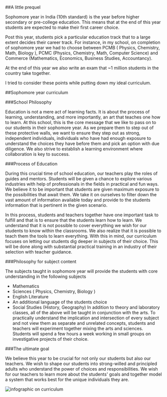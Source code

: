 ##A little prequel

Sophomore year in India (10th standard) is the year before higher secondary or pre-college education. This means that at the end of this year students are expected to make their first career choice. 

Post this year, students pick a particular education track that to a large extent decides their career track. For instance, in my school, on completion of sophomore year we had to choose between PCMB ( Physics, Chemistry, Math, Biology ), PCMC (Physics, Chemistry, Math, Computer Science) and Commerce (Mathematics, Economics, Business Studies,  Accountancy).

At the end of this year we also write an exam that ~1 million students in the country take together.

I tried to consider these points while putting down my ideal curriculum.

##Sophomore year curriculum

###School Philosophy

Education is not a mere act of learning facts. It is about the process of learning, understanding, and more importantly, an art that teaches one how to learn.
At this school, this is the core message that we like to pass on to our students in their sophomore year. As we prepare them to step out of these protective walls, we want to ensure they step out as strong, independent individuals, individuals who have had enough exposure to understand the choices they have before them and pick an option with due diligence. We also strive to establish a learning environment where collaboration is key to success.

###Process of Education 

During this crucial time of school education, our teachers play the roles of guides and mentors. Students will be given a chance to explore various industries with help of professionals in the fields in practical and fun ways. We believe it to be important that students are given maximum exposure to the possibilities that await them. We take it on ourselves to filter down the vast amount of information available today and provide to the students information that is pertinent in the given scenario.

In this process, students and teachers together have one important task to fulfill and that is to ensure that the students learn how to learn. We understand that it is not possible to cover everything we wish for our students to know within the classrooms. We also realize that it is possible to teach them the tools to learn everything. With this in mind, our curriculum focuses on letting our students dig deeper in subjects of their choice. This will be done along with substantial practical training in an industry of their selection with teacher guidance.

###Philosophy for subject content

The subjects taught in sophomore year will provide the students with core understanding in the following subjects
- Mathematics 
- Sciences ( Physics, Chemistry, Biology )
- English Literature
- An additional language of the students choice
- Social Studies (History, Geography)
In addition to theory and laboratory classes, all of the above will be taught in conjunction with the arts. To practically understand the implication and intersection of every subject and not view them as separate and unrelated concepts, students and teachers will experiment together mixing the arts and sciences.
Students will spend a few hours a week working in small groups on investigative projects of their choice. 

###The ultimate goal

We believe this year to be crucial for not only our students but also our teachers. We wish to shape our students into strong-willed and principled adults who understand the power of choices and responsibilities. We wish for our teachers to learn more about the students' goals and together model a system that works best for the unique individuals they are.

![infographic on curriculum](http://i.imgur.com/XvxbRLz.png)
